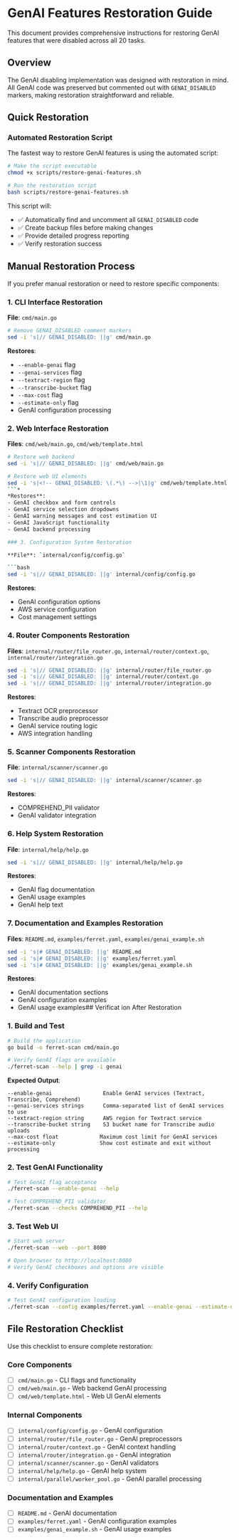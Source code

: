 # GenAI Features Restoration Guide

This document provides comprehensive instructions for restoring GenAI features that were disabled across all 20 tasks.

## Overview

The GenAI disabling implementation was designed with restoration in mind. All GenAI code was preserved but commented out with `GENAI_DISABLED` markers, making restoration straightforward and reliable.

## Quick Restoration

### Automated Restoration Script

The fastest way to restore GenAI features is using the automated script:

```bash
# Make the script executable
chmod +x scripts/restore-genai-features.sh

# Run the restoration script
bash scripts/restore-genai-features.sh
```

This script will:
- ✅ Automatically find and uncomment all `GENAI_DISABLED` code
- ✅ Create backup files before making changes
- ✅ Provide detailed progress reporting
- ✅ Verify restoration success

## Manual Restoration Process

If you prefer manual restoration or need to restore specific components:

### 1. CLI Interface Restoration

**File**: `cmd/main.go`

```bash
# Remove GENAI_DISABLED comment markers
sed -i 's|// GENAI_DISABLED: ||g' cmd/main.go
```

**Restores**:
- `--enable-genai` flag
- `--genai-services` flag
- `--textract-region` flag
- `--transcribe-bucket` flag
- `--max-cost` flag
- `--estimate-only` flag
- GenAI configuration processing

### 2. Web Interface Restoration

**Files**: `cmd/web/main.go`, `cmd/web/template.html`

```bash
# Restore web backend
sed -i 's|// GENAI_DISABLED: ||g' cmd/web/main.go

# Restore web UI elements
sed -i 's|<!-- GENAI_DISABLED: \(.*\) -->|\1|g' cmd/web/template.html
```*
*Restores**:
- GenAI checkbox and form controls
- GenAI service selection dropdowns
- GenAI warning messages and cost estimation UI
- GenAI JavaScript functionality
- GenAI backend processing

### 3. Configuration System Restoration

**File**: `internal/config/config.go`

```bash
sed -i 's|// GENAI_DISABLED: ||g' internal/config/config.go
```

**Restores**:
- GenAI configuration options
- AWS service configuration
- Cost management settings

### 4. Router Components Restoration

**Files**: `internal/router/file_router.go`, `internal/router/context.go`, `internal/router/integration.go`

```bash
sed -i 's|// GENAI_DISABLED: ||g' internal/router/file_router.go
sed -i 's|// GENAI_DISABLED: ||g' internal/router/context.go
sed -i 's|// GENAI_DISABLED: ||g' internal/router/integration.go
```

**Restores**:
- Textract OCR preprocessor
- Transcribe audio preprocessor
- GenAI service routing logic
- AWS integration handling

### 5. Scanner Components Restoration

**File**: `internal/scanner/scanner.go`

```bash
sed -i 's|// GENAI_DISABLED: ||g' internal/scanner/scanner.go
```

**Restores**:
- COMPREHEND_PII validator
- GenAI validator integration

### 6. Help System Restoration

**File**: `internal/help/help.go`

```bash
sed -i 's|// GENAI_DISABLED: ||g' internal/help/help.go
```

**Restores**:
- GenAI flag documentation
- GenAI usage examples
- GenAI help text

### 7. Documentation and Examples Restoration

**Files**: `README.md`, `examples/ferret.yaml`, `examples/genai_example.sh`

```bash
sed -i 's|# GENAI_DISABLED: ||g' README.md
sed -i 's|# GENAI_DISABLED: ||g' examples/ferret.yaml
sed -i 's|# GENAI_DISABLED: ||g' examples/genai_example.sh
```

**Restores**:
- GenAI documentation sections
- GenAI configuration examples
- GenAI usage examples## Verificat
ion After Restoration

### 1. Build and Test

```bash
# Build the application
go build -o ferret-scan cmd/main.go

# Verify GenAI flags are available
./ferret-scan --help | grep -i genai
```

**Expected Output**:
```
--enable-genai                Enable GenAI services (Textract, Transcribe, Comprehend)
--genai-services strings      Comma-separated list of GenAI services to use
--textract-region string      AWS region for Textract service
--transcribe-bucket string    S3 bucket name for Transcribe audio uploads
--max-cost float             Maximum cost limit for GenAI services
--estimate-only              Show cost estimate and exit without processing
```

### 2. Test GenAI Functionality

```bash
# Test GenAI flag acceptance
./ferret-scan --enable-genai --help

# Test COMPREHEND_PII validator
./ferret-scan --checks COMPREHEND_PII --help
```

### 3. Test Web UI

```bash
# Start web server
./ferret-scan --web --port 8080

# Open browser to http://localhost:8080
# Verify GenAI checkboxes and options are visible
```

### 4. Verify Configuration

```bash
# Test GenAI configuration loading
./ferret-scan --config examples/ferret.yaml --enable-genai --estimate-only
```

## File Restoration Checklist

Use this checklist to ensure complete restoration:

### Core Components
- [ ] `cmd/main.go` - CLI flags and functionality
- [ ] `cmd/web/main.go` - Web backend GenAI processing
- [ ] `cmd/web/template.html` - Web UI GenAI elements

### Internal Components
- [ ] `internal/config/config.go` - GenAI configuration
- [ ] `internal/router/file_router.go` - GenAI preprocessors
- [ ] `internal/router/context.go` - GenAI context handling
- [ ] `internal/router/integration.go` - GenAI integration
- [ ] `internal/scanner/scanner.go` - GenAI validators
- [ ] `internal/help/help.go` - GenAI help system
- [ ] `internal/parallel/worker_pool.go` - GenAI parallel processing

### Documentation and Examples
- [ ] `README.md` - GenAI documentation
- [ ] `examples/ferret.yaml` - GenAI configuration examples
- [ ] `examples/genai_example.sh` - GenAI usage examples